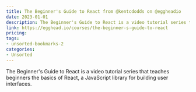 ```yaml
---
title: The Beginner's Guide to React from @kentcdodds on @eggheadio
date: 2023-01-01
description: The Beginner's Guide to React is a video tutorial series that teaches beginners the basics of React, a JavaScript library for building user interfaces.
link: https://egghead.io/courses/the-beginner-s-guide-to-react
pricing: 
tags: 
- unsorted-bookmarks-2 
categories: 
- Unsorted 
---
```


The Beginner's Guide to React is a video tutorial series that teaches beginners the basics of React, a JavaScript library for building user interfaces.